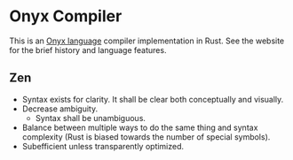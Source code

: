 # Onyx Compiler

This is an [Onyx language](https://onyxlang.org) compiler implementation in Rust.
See the website for the brief history and language features.

## Zen

* Syntax exists for clarity.
  It shall be clear both conceptually and visually.
* Decrease ambiguity.
  * Syntax shall be unambiguous.
* Balance between multiple ways to do the same thing and syntax complexity (Rust is biased towards the number of special symbols).
* Subefficient unless transparently optimized.

